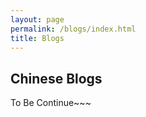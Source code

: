 ```yaml
---
layout: page
permalink: /blogs/index.html
title: Blogs
---
```


## Chinese Blogs

To Be Continue~~~
